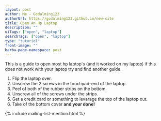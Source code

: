 ```yaml
---
layout: post
author: Me - Godalming123
authorUrl: https://godalming123.github.io/new-site
title: Open An Hp Laptop
description: ""
uiTags: ["open", "laptop"]
searchTags: ["open", "laptop"]
type: "tuturiol"
front-image: ""
barba-page-namespace: post
---
```


This is a guide to open most hp laptop's (and it worked on my laptop) if this does not work with your laptop try and find another guide.




1. Flip the laptop over.
2. Unscrew the 2 screws in the touchpad-end of the laptop.
3. Peel of both of the rubber strips on the bottom.
4. Unscrew all of the screws under the strips.
5. Get a credit card or something to levarage the top of the laptop out.
6. Take of the bottom cover **and your done!**

{% include mailing-list-mention.html %}
